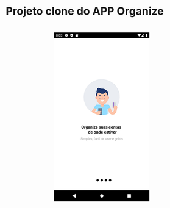 # Projeto clone do APP Organize

<h1 align="center">
  <img alt="NextLevelWeek" title="#NextLevelWeek" src="./prints/img_1.png" />
</h1>
